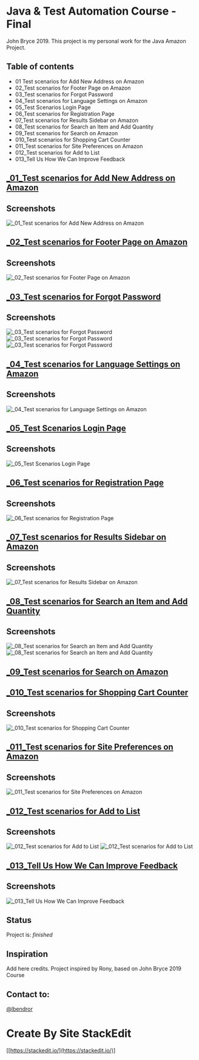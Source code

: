 
# Java & Test Automation Course - Final

John Bryce 2019.
This project is my personal work for the Java Amazon Project.

## Table of contents
* 01 Test scenarios for Add New Address on Amazon
* 02_Test scenarios for Footer Page on Amazon
* 03_Test scenarios for Forgot Password
* 04_Test scenarios for Language Settings on Amazon
* 05_Test Scenarios Login Page
* 06_Test scenarios for Registration Page
* 07_Test scenarios for Results Sidebar on Amazon
* 08_Test scenarios for Search an Item and Add Quantity
* 09_Test scenarios for Search on Amazon
* 010_Test scenarios for Shopping Cart Counter
* 011_Test scenarios for Site Preferences on Amazon
* 012_Test scenarios for Add to List
* 013_Tell Us How We Can Improve Feedback

## [_01_Test scenarios for Add New Address on Amazon](src/main/java/JB2019AmazonProject/JB2019AmazonProject/tests/AddNewAddressOnAmazon.java)
## Screenshots
![_01_Test scenarios for Add New Address on Amazon](img/Add%20New%20Address%20on%20Amazon.png)

## [_02_Test scenarios for Footer Page on Amazon](src/main/java/JB2019AmazonProject/JB2019AmazonProject/tests/FooterPageOnAmazon.java)
## Screenshots
![_02_Test scenarios for Footer Page on Amazon](img/Footer%20Page%20on%20Amazon.png)

## [_03_Test scenarios for Forgot Password](src/main/java/JB2019AmazonProject/JB2019AmazonProject/tests/ForgotPassword.java)
## Screenshots
![_03_Test scenarios for Forgot Password](img/Forgot%20your%20password%3F.png)
![_03_Test scenarios for Forgot Password](img/Forgot%20your%20password%3F(2).png)
![_03_Test scenarios for Forgot Password](img/Forgot%20your%20password%3F(3).png)

## [_04_Test scenarios for Language Settings on Amazon](src/main/java/JB2019AmazonProject/JB2019AmazonProject/tests/LanguageSettingsOnAmazon.java)
## Screenshots
![_04_Test scenarios for Language Settings on Amazon](img/Language%20Settings%20on%20Amazon.png)

## [_05_Test Scenarios Login Page](src/main/java/JB2019AmazonProject/JB2019AmazonProject/tests/loginToAmazon.java)
## Screenshots
![_05_Test Scenarios Login Page](img/Sign%20in.png)

## [_06_Test scenarios for Registration Page](src/main/java/JB2019AmazonProject/JB2019AmazonProject/tests/registerationAmazon.java)
## Screenshots
![_06_Test scenarios for Registration Page](img/Registration%20Page.png)

## [_07_Test scenarios for Results Sidebar on Amazon](src/main/java/JB2019AmazonProject/JB2019AmazonProject/tests/ResultsSidebarOnAmazon.java)
## Screenshots
![_07_Test scenarios for Results Sidebar on Amazon](img/Results%20Sidebar%20on%20Amazon.png)

## [_08_Test scenarios for Search an Item and Add Quantity](src/main/java/JB2019AmazonProject/JB2019AmazonProject/tests/SearchAnItemAndAddQuantity.java)
## Screenshots
![_08_Test scenarios for Search an Item and Add Quantity](img/Search%20an%20Item%20and%20Add%20Quantity.png)
![_08_Test scenarios for Search an Item and Add Quantity](img/Search%20an%20Item%20and%20Add%20Quantity(2).png)

## [_09_Test scenarios for Search on Amazon](src/main/java/JB2019AmazonProject/JB2019AmazonProject/tests/SearchOnAmazon.java)

## [_010_Test scenarios for Shopping Cart Counter](src/main/java/JB2019AmazonProject/JB2019AmazonProject/tests/ShoppingCartCounter.java)
## Screenshots
![_010_Test scenarios for Shopping Cart Counter](img/Shopping%20Cart%20Counter.png)

## [_011_Test scenarios for Site Preferences on Amazon](src/main/java/JB2019AmazonProject/JB2019AmazonProject/tests/SitePreferencesOnAmazon.java)
## Screenshots
![_011_Test scenarios for Site Preferences on Amazon](img/Site%20Preferences%20on%20Amazon.png)

## [_012_Test scenarios for Add to List](src/main/java/JB2019AmazonProject/JB2019AmazonProject/tests/AddToList.java)
## Screenshots
![_012_Test scenarios for Add to List](img/Add%20to%20List.png)
![_012_Test scenarios for Add to List](img/Add%20to%20List(2).png)

## [_013_Tell Us How We Can Improve Feedback](src/main/java/JB2019AmazonProject/JB2019AmazonProject/tests/TellUsHowWeCanImproveFeedback.java)
## Screenshots
![_013_Tell Us How We Can Improve Feedback](img/Tell%20Us%20How%20We%20Can%20Improve%20Feedback.png)

## Status
Project is: _finished_

## Inspiration
Add here credits. Project inspired by Rony, based on John Bryce 2019 Course

## Contact to:
[@lbendror](https://github.com/lbendror)

# Create By Site **StackEdit** 
[[https://stackedit.io/](https://stackedit.io/)]
